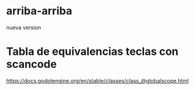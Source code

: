 # arriba-arriba
nueva version


# Tabla de equivalencias teclas con scancode
https://docs.godotengine.org/en/stable/classes/class_@globalscope.html

